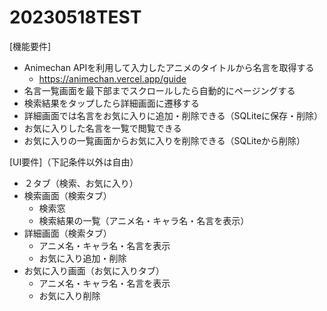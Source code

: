 # 20230518TEST

[機能要件]
* Animechan APIを利用して入力したアニメのタイトルから名言を取得する
   * https://animechan.vercel.app/guide
* 名言一覧画面を最下部までスクロールしたら自動的にページングする
* 検索結果をタップしたら詳細画面に遷移する
* 詳細画面では名言をお気に入りに追加・削除できる（SQLiteに保存・削除）
* お気に入りした名言を一覧で閲覧できる
* お気に入りの一覧画面からお気に入りを削除できる（SQLiteから削除）

[UI要件]（下記条件以外は自由）
* ２タブ（検索、お気に入り）
* 検索画面（検索タブ）
   * 検索窓
   * 検索結果の一覧（アニメ名・キャラ名・名言を表示）
* 詳細画面（検索タブ）
   * アニメ名・キャラ名・名言を表示
   * お気に入り追加・削除
* お気に入り画面（お気に入りタブ）
   * アニメ名・キャラ名・名言を表示
   * お気に入り削除
